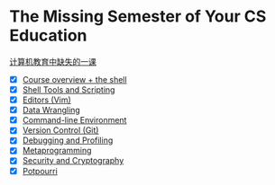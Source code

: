 # The Missing Semester of Your CS Education

[计算机教育中缺失的一课](https://missing.csail.mit.edu/)

- [x] [Course overview + the shell](./missing-semester/course-shell.md)
- [x] [Shell Tools and Scripting](./missing-semester/shell-tools.md)
- [x] [Editors (Vim)](./missing-semester/editors.md)
- [x] [Data Wrangling](./missing-semester/data-wrangling.md)
- [x] [Command-line Environment](./missing-semester/command-line.md)
- [x] [Version Control (Git)](./missing-semester/version-control.md)
- [x] [Debugging and Profiling](./missing-semester/debugging-profiling.md)
- [x] [Metaprogramming](./missing-semester/metaprogramming.md)
- [x] [Security and Cryptography](./missing-semester/security.md)
- [x] [Potpourri](./missing-semester/potpourri.md)
